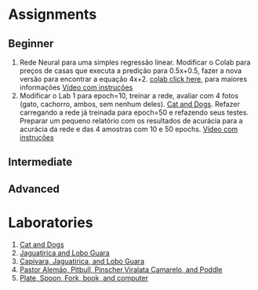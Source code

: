 # Assignments 

## Beginner
1. Rede Neural para uma simples regressão linear. Modificar o Colab para preços de casas que executa a predição para 0.5x+0.5, fazer a nova versão para encontrar a equação 4x+2. [colab click here](https://colab.research.google.com/drive/1v0M7WpayMW5ZWAGJCPk5ax3vWyFNr092?usp=sharing), para maiores informações [Vídeo com instruções]()  
2. Modificar o Lab 1 para epoch=10, treinar a rede, avaliar com 4 fotos (gato, cachorro, ambos, sem nenhum deles). [Cat and Dogs](https://colab.research.google.com/drive/1MrVHG5B0xJB83G4hz8fSfgBCn7PwHAoh?usp=sharing). Refazer carregando a rede já treinada para epoch=50 e refazendo seus testes. Preparar um pequeno relatório com os resultados de acurácia para a acurácia da rede e das 4 amostras com 10 e 50 epochs. [Vídeo com instruções]()

## Intermediate

## Advanced


# Laboratories

1. [Cat and Dogs](https://colab.research.google.com/drive/1MrVHG5B0xJB83G4hz8fSfgBCn7PwHAoh?usp=sharing)
2. [Jaguatirica and Lobo Guara](https://colab.research.google.com/drive/14m_S5vs7KoPAH-T5nw9ystgr_sOLPPhT?usp=sharing)
3. [Capivara, Jaguatirica, and Lobo Guara](https://colab.research.google.com/drive/10YxAlhVCaetFuzIpWCnfGZhw6ox9FG5J?usp=sharing)
4. [Pastor Alemão, Pitbull, Pinscher,Viralata Camarelo, and Poddle](https://colab.research.google.com/drive/1QtsSnPwNSAHLADvCW_khghkDt8UikaeJ?usp=sharing)
5. [Plate, Spoon, Fork, book, and computer](https://colab.research.google.com/drive/1Nj_Gqw717gUDXBxwgvXsPE2li49yQ3nN?usp=sharing)
